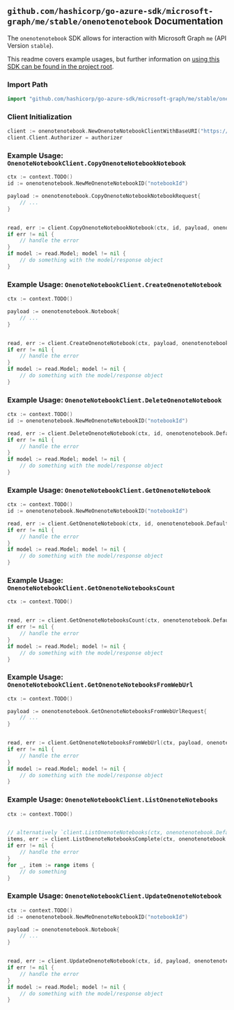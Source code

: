 
## `github.com/hashicorp/go-azure-sdk/microsoft-graph/me/stable/onenotenotebook` Documentation

The `onenotenotebook` SDK allows for interaction with Microsoft Graph `me` (API Version `stable`).

This readme covers example usages, but further information on [using this SDK can be found in the project root](https://github.com/hashicorp/go-azure-sdk/tree/main/docs).

### Import Path

```go
import "github.com/hashicorp/go-azure-sdk/microsoft-graph/me/stable/onenotenotebook"
```


### Client Initialization

```go
client := onenotenotebook.NewOnenoteNotebookClientWithBaseURI("https://graph.microsoft.com")
client.Client.Authorizer = authorizer
```


### Example Usage: `OnenoteNotebookClient.CopyOnenoteNotebookNotebook`

```go
ctx := context.TODO()
id := onenotenotebook.NewMeOnenoteNotebookID("notebookId")

payload := onenotenotebook.CopyOnenoteNotebookNotebookRequest{
	// ...
}


read, err := client.CopyOnenoteNotebookNotebook(ctx, id, payload, onenotenotebook.DefaultCopyOnenoteNotebookNotebookOperationOptions())
if err != nil {
	// handle the error
}
if model := read.Model; model != nil {
	// do something with the model/response object
}
```


### Example Usage: `OnenoteNotebookClient.CreateOnenoteNotebook`

```go
ctx := context.TODO()

payload := onenotenotebook.Notebook{
	// ...
}


read, err := client.CreateOnenoteNotebook(ctx, payload, onenotenotebook.DefaultCreateOnenoteNotebookOperationOptions())
if err != nil {
	// handle the error
}
if model := read.Model; model != nil {
	// do something with the model/response object
}
```


### Example Usage: `OnenoteNotebookClient.DeleteOnenoteNotebook`

```go
ctx := context.TODO()
id := onenotenotebook.NewMeOnenoteNotebookID("notebookId")

read, err := client.DeleteOnenoteNotebook(ctx, id, onenotenotebook.DefaultDeleteOnenoteNotebookOperationOptions())
if err != nil {
	// handle the error
}
if model := read.Model; model != nil {
	// do something with the model/response object
}
```


### Example Usage: `OnenoteNotebookClient.GetOnenoteNotebook`

```go
ctx := context.TODO()
id := onenotenotebook.NewMeOnenoteNotebookID("notebookId")

read, err := client.GetOnenoteNotebook(ctx, id, onenotenotebook.DefaultGetOnenoteNotebookOperationOptions())
if err != nil {
	// handle the error
}
if model := read.Model; model != nil {
	// do something with the model/response object
}
```


### Example Usage: `OnenoteNotebookClient.GetOnenoteNotebooksCount`

```go
ctx := context.TODO()


read, err := client.GetOnenoteNotebooksCount(ctx, onenotenotebook.DefaultGetOnenoteNotebooksCountOperationOptions())
if err != nil {
	// handle the error
}
if model := read.Model; model != nil {
	// do something with the model/response object
}
```


### Example Usage: `OnenoteNotebookClient.GetOnenoteNotebooksFromWebUrl`

```go
ctx := context.TODO()

payload := onenotenotebook.GetOnenoteNotebooksFromWebUrlRequest{
	// ...
}


read, err := client.GetOnenoteNotebooksFromWebUrl(ctx, payload, onenotenotebook.DefaultGetOnenoteNotebooksFromWebUrlOperationOptions())
if err != nil {
	// handle the error
}
if model := read.Model; model != nil {
	// do something with the model/response object
}
```


### Example Usage: `OnenoteNotebookClient.ListOnenoteNotebooks`

```go
ctx := context.TODO()


// alternatively `client.ListOnenoteNotebooks(ctx, onenotenotebook.DefaultListOnenoteNotebooksOperationOptions())` can be used to do batched pagination
items, err := client.ListOnenoteNotebooksComplete(ctx, onenotenotebook.DefaultListOnenoteNotebooksOperationOptions())
if err != nil {
	// handle the error
}
for _, item := range items {
	// do something
}
```


### Example Usage: `OnenoteNotebookClient.UpdateOnenoteNotebook`

```go
ctx := context.TODO()
id := onenotenotebook.NewMeOnenoteNotebookID("notebookId")

payload := onenotenotebook.Notebook{
	// ...
}


read, err := client.UpdateOnenoteNotebook(ctx, id, payload, onenotenotebook.DefaultUpdateOnenoteNotebookOperationOptions())
if err != nil {
	// handle the error
}
if model := read.Model; model != nil {
	// do something with the model/response object
}
```

